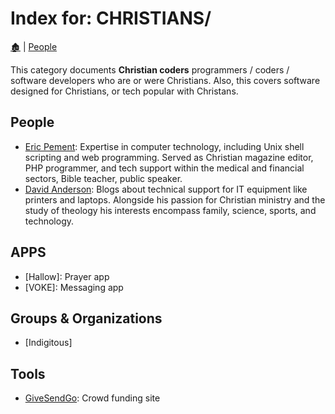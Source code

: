 # Index for: CHRISTIANS/

[🏚️](../README.md) | [People](index.md)

This category documents **Christian coders** programmers / coders / software developers who are or were Christians. Also, this covers software designed for Christians, or tech popular with Christans.

## People

- [Eric Pement](https://pement.org/): Expertise in computer technology, including Unix shell scripting and web programming. Served as Christian magazine editor, PHP programmer, and tech support within the medical and financial sectors, Bible teacher, public speaker.
- [David Anderson](https://david.dw-perspective.org.uk/da/): Blogs about technical support for IT equipment like printers and laptops. Alongside his passion for Christian ministry and the study of theology his interests encompass family, science, sports, and technology.

## APPS

- [Hallow]: Prayer app
- [VOKE]: Messaging app

## Groups & Organizations

- [Indigitous]

## Tools

- [GiveSendGo](https://www.givesendgo.com/): Crowd funding site